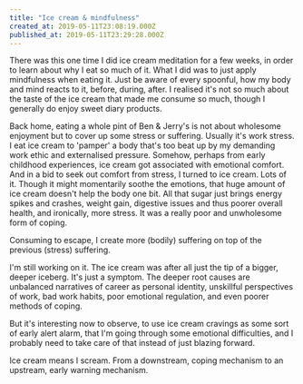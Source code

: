 ```yaml
---
title: "Ice cream & mindfulness"
created_at: 2019-05-11T23:08:19.000Z
published_at: 2019-05-11T23:29:28.000Z
---
```

There was this one time I did ice cream meditation for a few weeks, in order to learn about why I eat so much of it. What I did was to just apply mindfulness when eating it. Just be aware of every spoonful, how my body and mind reacts to it, before, during, after. I realised it's not so much about the taste of the ice cream that made me consume so much, though I generally do enjoy sweet diary products.

  

Back home, eating a whole pint of Ben & Jerry's is not about wholesome enjoyment but to cover up some stress or suffering. Usually it's work stress. I eat ice cream to 'pamper' a body that's too beat up by my demanding work ethic and externalised pressure. Somehow, perhaps from early childhood experiences, ice cream got associated with emotional comfort. And in a bid to seek out comfort from stress, I turned to ice cream. Lots of it. Though it might momentarily soothe the emotions, that huge amount of ice cream doesn't help the body one bit. All that sugar just brings energy spikes and crashes, weight gain, digestive issues and thus poorer overall health, and ironically, more stress. It was a really poor and unwholesome form of coping. 

  

Consuming to escape, I create more (bodily) suffering on top of the previous (stress) suffering.   

  

I'm still working on it. The ice cream was after all just the tip of a bigger, deeper iceberg. It's just a symptom. The deeper root causes are unbalanced narratives of career as personal identity, unskillful perspectives of work, bad work habits, poor emotional regulation, and even poorer methods of coping. 

  

But it's interesting now to observe, to use ice cream cravings as some sort of early alert alarm, that I'm going through some emotional difficulties, and I probably need to take care of that instead of just blazing forward. 

  

Ice cream means I scream. From a downstream, coping mechanism to an upstream, early warning mechanism.
